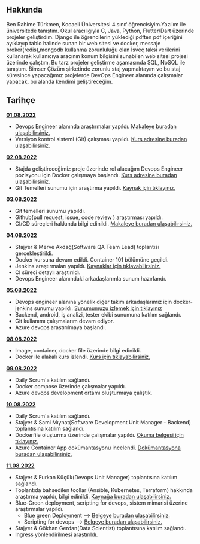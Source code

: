 ## Hakkında

Ben Rahime Türkmen, Kocaeli Üniversitesi 4.sınıf öğrencisiyim.Yazılım ile üniversitede tanıştım. Okul 
aracılığıyla C, Java, Python, Flutter/Dart üzerinde projeler geliştirdim. Django ile öğrencilerin yüklediği pdften pdf içeriğini ayıklayıp tablo halinde sunan bir web sitesi ve docker, messaje broker(redis),mongodb kullanma zorunluluğu olan İsveç taksi verilerini kullanarak kullanıcıya aracının konum bilgisini sunabilen web sitesi projesi üzerinde çalıştım. Bu tarz projeler geliştirme aşamasında SQL, NoSQL ile tanıştım. 
Bimser Çözüm şirketinde zorunlu staj yapmaktayım ve bu staj süresince yapacağımız projelerde DevOps Engineer alanında çalışmalar yapacak, bu alanda kendimi geliştireceğim.

## Tarihçe

[**01.08.2022**](https://github.com/bimser-intern/docs/issues/118)

- Devops Engineer alanında araştırmalar yapıldı. [Makaleye buradan ulaşabilirsiniz.](https://www.simplilearn.com/devops-engineer-job-description-article#devops_engineer_job_description)
- Versiyon kontrol sistemi (Git) çalışması yapıldı. [Kurs adresine buradan ulaşabilirsiniz.](https://www.btkakademi.gov.tr/portal/course/versiyon-kontrolleri-git-ve-github-19439)



[**02.08.2022**](https://github.com/bimser-intern/docs/issues/118)

- Stajda geliştireceğimiz proje üzerinde rol alacağım Devops Engineer pozisyonu için Docker çalışmaya başlandı. [Kurs adresine buradan ulaşabilirsiniz.](https://www.udemy.com/course/adan-zye-docker/)
- Git Temelleri sunumu için araştırma yapıldı. [Kaynak için tıklayınız.](https://app.patika.dev/moduller/frontend-web-gelistirme/git-bash-ile-git-temel-komutlari)



[**03.08.2022**](https://github.com/bimser-intern/docs/issues/118)

- Git temelleri sunumu yapıldı.
- Github(pull request, issue, code review ) araştırması yapıldı.
- CI/CD süreçleri hakkında bilgi edinildi. [Makaleye buradan ulaşabilirsiniz.](https://www.simplilearn.com/best-ci-cd-tools-article#continuous_integration_ci_and_continuous_delivery_cd_what_is_cicd)



[**04.08.2022**](https://github.com/bimser-intern/docs/issues/173)

- Stajyer & Merve Akdağ(Software QA Team Lead) toplantısı gerçekleştirildi.
- Docker kursuna devam edildi. Container 101 bölümüne geçildi.
- Jenkins araştırmaları yapıldı. [Kaynaklar için tıklayabilirsiniz.](https://kerteriz.net/jenkins-nedir-kurulumu-ve-ci-cd-surec-ornegi/)
- CI süreci detaylı araştırıldı.
- Devops Engineer alanındaki arkadaşlarımla sunum hazırlandı.



[**05.08.2022**](https://github.com/bimser-intern/docs/issues/173)

- Devops engineer alanına yönelik diğer takım arkadaşlarımız için docker-jenkins sunumu yapıldı. [Sunumumuzu izlemek için tıklayınız](https://www.youtube.com/watch?v=KSHBXY1gU8Q&t=1585s)
- Backend, android, iş analizi, tester ekibi sunumuna katılım sağlandı.
- Git kullanımı çalışmalarım devam ediyor.
- Azure devops araştırılmaya başlandı.


[**08.08.2022**](https://github.com/bimser-intern/docs/issues/207)

- Image, container, docker file üzerinde bilgi edinildi. 
- Docker ile alakalı kurs izlendi. [Kurs için tıklayabilirsiniz.](https://www.udemy.com/course/adan-zye-docker/)

[**09.08.2022**](https://github.com/bimser-intern/docs/issues/207)

- Daily Scrum'a katılım sağlandı.
- Docker compose üzerinde çalışmalar yapıldı. 
- Azure devops development ortamı oluşturmaya çalıştık. 


[**10.08.2022**](https://github.com/bimser-intern/docs/issues/252)

- Daily Scrum'a katılım sağlandı.
-  Stajyer & Sami Mıynat(Software Development Unit Manager - Backend) toplantısına katılım sağlandı.
- Dockerfile oluşturma üzerinde çalışmalar yapıldı. [Okuma belgesi için tıklayınız.](https://acokgungordu.medium.com/docker-serisi-dockerfile-olu%C5%9Fturma-a21dfcfdb2bc)
- Azure Container App dokümantasyonu incelendi. [Dokümantasyona buradan ulaşabilirsiniz.](https://docs.microsoft.com/en-us/azure/container-apps/get-started?tabs=bash)


[**11.08.2022**](https://github.com/bimser-intern/docs/issues/252)

- Stajyer & Furkan Küçük(Devops Unit Manager) toplantısına katılım sağlandı.
- Toplantıda bahsedilen toollar (Ansible, Kubernetes, Terraform) hakkında araştırma yapıldı, bilgi edinildi. [Kaynağa buradan ulaşabilirsiniz.](https://hackr.io/blog/top-devops-tools)
- Blue-Green deployment, scripting for devops, sistem mimarisi üzerine araştırmalar yapıldı. 
     - Blue green Deployment --> [Belgeye buradan ulaşabilirsiniz.](https://medium.com/devopsturkiye/blue-green-deployments-a-b-testing-ve-canary-releases-aras%C4%B1ndaki-fark-nedir-55e15f8d499c)
     - Scripting for devops -->  [Belgeye buradan ulaşabilirsiniz.](https://medium.com/kocsistem/azure-devops-i%C3%A7in-extension-nas%C4%B1l-yaz%C4%B1l%C4%B1r-a7ff708bd622)
- Stajyer & Gökhan Gerdan(Data Scientist) toplantısına katılım sağlandı. 
- Ingress yönlendirilmesi araştırıldı.